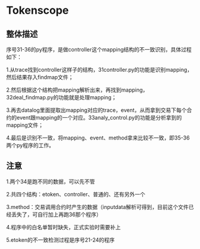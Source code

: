# Tokenscope
## 整体描述
序号31-36的py程序，是做controller这个mapping结构的不一致识别，具体过程如下：

1.从trace找到controller这样子的结构，31controller.py的功能是识别mapping，然后结果存入findmap文件； 

2.然后根据这个结构把mapping解析出来，再找到mapping，32deal_findmap.py的功能就是处理mapping；

3.再去datalog里面提取出mapping对应的trace，event，从而拿到交易下每个合约的event跟mapping的一个对应。33analy_control.py的功能是分析拿到的mapping文件；

4.最后是识别不一致，将mapping、event、method拿来比较不一致，即35-36两个py程序的工作。
## 注意
1.两个34是跑不同的数据，可以先不管

2.共四个结构：etoken、controller、普通的、还有另外一个 

3.method：交易调用合约时产生的数据（inputdata解析可得到，目前这个文件已经丢失了，可自行加上再跑36那个程序）

4.程序中的白名单暂时缺失，正式实验时需要补上

5.etoken的不一致检测过程是序号21-24的程序
